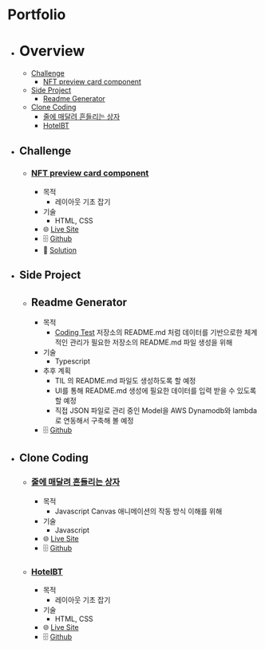 # Portfolio

- # Overview
  - [Challenge](#challenge)
    - [NFT preview card component](#nft-preview-card-component)
  - [Side Project](#side-project)
    - [Readme Generator](#readme-generator) 
  - [Clone Coding](#clone-coding)
    - [줄에 매달려 흔들리는 상자](#줄에-매달려-흔들리는-상자) 
    - [HotelBT](#hotelbt)


- ## Challenge
  - ### [NFT preview card component](https://www.frontendmentor.io/challenges/nft-preview-card-component-SbdUL_w0U)
    - 목적
      - 레이아웃 기초 잡기
    - 기술 
      - HTML, CSS
    - 🌐 [Live Site](https://philosopherprogrammer.github.io/NFT-preview-card-component/)
    - 🗄️ [Github](https://github.com/PhilosopherProgrammer/NFT-preview-card-component)
    - 🔮 [Solution](https://www.frontendmentor.io/solutions/nft-preview-card-component-9Vy2c_qQd)
- ## Side Project
  - ## Readme Generator
    - 목적
      - [Coding Test](https://github.com/PhilosopherProgrammer/Coding-Test-Practice) 저장소의 README.md 처럼 데이터를 기반으로한 체계적인 관리가 필요한 저장소의 README.md 파일 생성을 위해
    - 기술
      - Typescript 
    - 추후 계획
      - TIL 의 README.md 파일도 생성하도록 할 예정
      - UI를 통해 README.md 생성에 필요한 데이터를 입력 받을 수 있도록 할 예정
      - 직접 JSON 파일로 관리 중인 Model을 AWS Dynamodb와 lambda로 연동해서 구축해 볼 예정
    - 🗄️ [Github](https://github.com/PhilosopherProgrammer/readme-generator)
- ## Clone Coding
  - ### [줄에 매달려 흔들리는 상자](https://www.youtube.com/watch?v=XNxkVVK6m80&list=PLGf_tBShGSDNGHhFBT4pKFRMpiBrZJXCm&index=3)
    - 목적
      - Javascript Canvas 애니메이션의 작동 방식 이해를 위해
    - 기술
      - Javascript
    - 🌐 [Live Site](https://philosopherprogrammer.github.io/swaying-box-hanging-from-a-string/)
    - 🗄️ [Github](https://github.com/PhilosopherProgrammer/swaying-box-hanging-from-a-string)
  - ### [HotelBT](https://www.udemy.com/course/modern-html-css-from-the-beginning/)
    - 목적 
      - 레이아웃 기초 잡기
    - 기술
      - HTML, CSS
    - 🌐 [Live Site](https://philosopherprogrammer.github.io/hotel-BT/)
    - 🗄️ [Github](https://github.com/PhilosopherProgrammer/hotel-BT)
